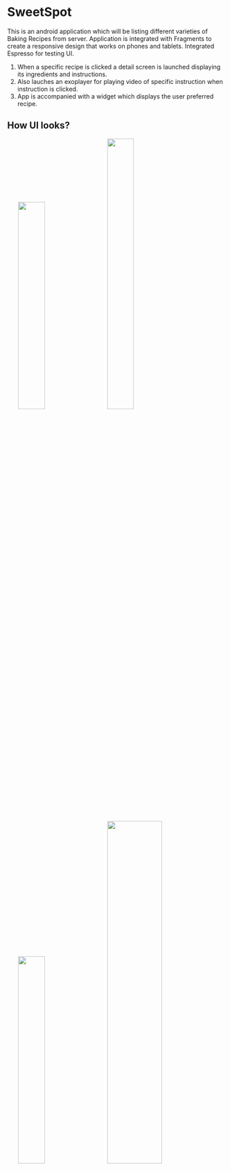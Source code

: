 # SweetSpot
This is an android application which will be listing different varieties of Baking Recipes from server.
Application is integrated with Fragments to create a responsive design that works on phones and tablets. Integrated Espresso for 
testing UI.
1. When a specific recipe is clicked a detail screen is launched displaying its ingredients and instructions.
2. Also lauches an exoplayer for playing video of specific instruction when instruction is clicked.
3. App is accompanied with a widget which displays the user preferred recipe.

## How UI looks?
<img width=35% height = 35% hspace="5%" src="https://user-images.githubusercontent.com/28658272/29010709-e19b5db0-7af2-11e7-8889-c5dda3398cb1.PNG">   <img width=35% height = 40% src="https://user-images.githubusercontent.com/28658272/29010711-e40ba654-7af2-11e7-9d8a-ebea35fdb87c.PNG">   


<img width=35% height = 35% hspace="5%" src="https://user-images.githubusercontent.com/28658272/29010712-e5d7b3ce-7af2-11e7-85f5-c90429f3264f.PNG"> <img width=50% height = 45% src="https://user-images.githubusercontent.com/28658272/29010713-e8735390-7af2-11e7-8b48-b8093cd18d95.PNG">



